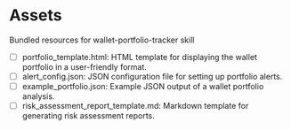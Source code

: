 # Assets

Bundled resources for wallet-portfolio-tracker skill

- [ ] portfolio_template.html: HTML template for displaying the wallet portfolio in a user-friendly format.
- [ ] alert_config.json: JSON configuration file for setting up portfolio alerts.
- [ ] example_portfolio.json: Example JSON output of a wallet portfolio analysis.
- [ ] risk_assessment_report_template.md: Markdown template for generating risk assessment reports.
